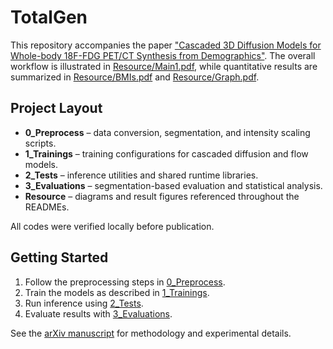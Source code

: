 # TotalGen

This repository accompanies the paper ["Cascaded 3D Diffusion Models for Whole-body 18F-FDG PET/CT Synthesis from Demographics"](https://arxiv.org/pdf/2505.22489). The overall workflow is illustrated in [Resource/Main1.pdf](Resource/Main1.pdf), while quantitative results are summarized in [Resource/BMIs.pdf](Resource/BMIs.pdf) and [Resource/Graph.pdf](Resource/Graph.pdf).

## Project Layout

- **0_Preprocess** – data conversion, segmentation, and intensity scaling scripts.
- **1_Trainings** – training configurations for cascaded diffusion and flow models.
- **2_Tests** – inference utilities and shared runtime libraries.
- **3_Evaluations** – segmentation-based evaluation and statistical analysis.
- **Resource** – diagrams and result figures referenced throughout the READMEs.

All codes were verified locally before publication.

## Getting Started

1. Follow the preprocessing steps in [0_Preprocess](0_Preprocess/README.md).
2. Train the models as described in [1_Trainings](1_Trainings/README.md).
3. Run inference using [2_Tests](2_Tests/README.md).
4. Evaluate results with [3_Evaluations](3_Evaluations/README.md).

See the [arXiv manuscript](https://arxiv.org/pdf/2505.22489) for methodology and experimental details.
